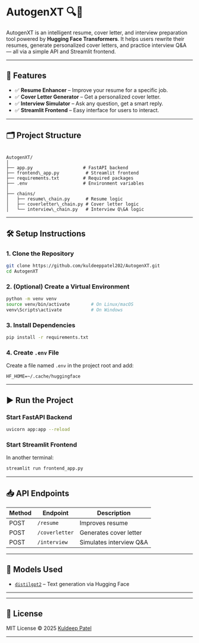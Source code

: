 
# AutogenXT 🔍💼

AutogenXT is an intelligent resume, cover letter, and interview preparation tool powered by **Hugging Face Transformers**. It helps users rewrite their resumes, generate personalized cover letters, and practice interview Q&A — all via a simple API and Streamlit frontend.

---

## 🚀 Features

- ✅ **Resume Enhancer** – Improve your resume for a specific job.
- ✅ **Cover Letter Generator** – Get a personalized cover letter.
- ✅ **Interview Simulator** – Ask any question, get a smart reply.
- ✅ **Streamlit Frontend** – Easy interface for users to interact.

---

## 🗂️ Project Structure

```

AutogenXT/
│
├── app.py                   # FastAPI backend
├── frontend\_app.py          # Streamlit frontend
├── requirements.txt         # Required packages
├── .env                     # Environment variables
│
├── chains/
│   ├── resume\_chain.py      # Resume logic
│   ├── coverletter\_chain.py # Cover letter logic
│   └── interview\_chain.py   # Interview Q\&A logic

````

---

## 🛠️ Setup Instructions

### 1. Clone the Repository

```bash
git clone https://github.com/kuldeeppatel202/AutogenXT.git
cd AutogenXT
````

### 2. (Optional) Create a Virtual Environment

```bash
python -m venv venv
source venv/bin/activate        # On Linux/macOS
venv\Scripts\activate           # On Windows
```

### 3. Install Dependencies

```bash
pip install -r requirements.txt
```

### 4. Create `.env` File

Create a file named `.env` in the project root and add:

```
HF_HOME=~/.cache/huggingface
```

---

## ▶️ Run the Project

### Start FastAPI Backend

```bash
uvicorn app:app --reload
```

### Start Streamlit Frontend

In another terminal:

```bash
streamlit run frontend_app.py
```

---

## 📥 API Endpoints

| Method | Endpoint       | Description              |
| ------ | -------------- | ------------------------ |
| POST   | `/resume`      | Improves resume          |
| POST   | `/coverletter` | Generates cover letter   |
| POST   | `/interview`   | Simulates interview Q\&A |

---

## 🤖 Models Used

* [`distilgpt2`](https://huggingface.co/distilgpt2) – Text generation via Hugging Face

---


---

## 📄 License

MIT License © 2025 [Kuldeep Patel](https://github.com/kuldeeppatel202)

---
